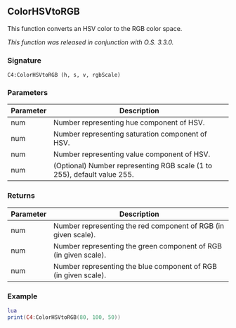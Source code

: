 
## ColorHSVtoRGB
This function converts an HSV color to the RGB color space.


_This function was released in conjunction with O.S. 3.3.0._


### Signature

`C4:ColorHSVtoRGB (h, s, v, rgbScale)` 


### Parameters

| Parameter | Description |
| --- | --- |
| num | Number representing hue component of HSV. |
| num | Number representing saturation component of HSV. |
| num | Number representing value component of HSV. |
| num | (Optional) Number representing RGB scale (1 to 255), default value 255. |


### Returns

| Parameter | Description |
| --- | --- |
| num | Number representing the red component of RGB (in given scale). |
| num | Number representing the green component of RGB (in given scale). |
| num | Number representing the blue component of RGB (in given scale). |


### Example

```lua
lua
print(C4:ColorHSVtoRGB(80, 100, 50))
```

